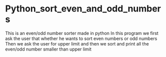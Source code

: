 # Python_sort_even_and_odd_numbers
This is an even/odd number sorter made in python
In this program we first ask the user that whether he wants to sort even numbers or odd numbers
Then we ask the user for upper limit and then we sort and print all the even/odd number smaller than upper limit
